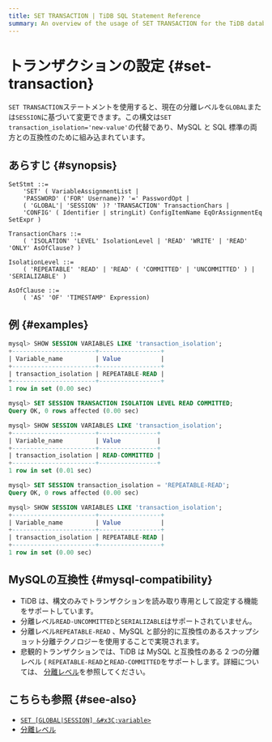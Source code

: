 ```yaml
---
title: SET TRANSACTION | TiDB SQL Statement Reference
summary: An overview of the usage of SET TRANSACTION for the TiDB database.
---
```


# トランザクションの設定 {#set-transaction}

`SET TRANSACTION`ステートメントを使用すると、現在の分離レベルを`GLOBAL`または`SESSION`に基づいて変更できます。この構文は`SET transaction_isolation='new-value'`の代替であり、MySQL と SQL 標準の両方との互換性のために組み込まれています。

## あらすじ {#synopsis}

```ebnf+diagram
SetStmt ::=
    'SET' ( VariableAssignmentList |
    'PASSWORD' ('FOR' Username)? '=' PasswordOpt |
    ( 'GLOBAL'| 'SESSION' )? 'TRANSACTION' TransactionChars |
    'CONFIG' ( Identifier | stringLit) ConfigItemName EqOrAssignmentEq SetExpr )

TransactionChars ::=
    ( 'ISOLATION' 'LEVEL' IsolationLevel | 'READ' 'WRITE' | 'READ' 'ONLY' AsOfClause? )

IsolationLevel ::=
    ( 'REPEATABLE' 'READ' | 'READ' ( 'COMMITTED' | 'UNCOMMITTED' ) | 'SERIALIZABLE' )

AsOfClause ::=
    ( 'AS' 'OF' 'TIMESTAMP' Expression)
```

## 例 {#examples}

```sql
mysql> SHOW SESSION VARIABLES LIKE 'transaction_isolation';
+-----------------------+-----------------+
| Variable_name         | Value           |
+-----------------------+-----------------+
| transaction_isolation | REPEATABLE-READ |
+-----------------------+-----------------+
1 row in set (0.00 sec)

mysql> SET SESSION TRANSACTION ISOLATION LEVEL READ COMMITTED;
Query OK, 0 rows affected (0.00 sec)

mysql> SHOW SESSION VARIABLES LIKE 'transaction_isolation';
+-----------------------+----------------+
| Variable_name         | Value          |
+-----------------------+----------------+
| transaction_isolation | READ-COMMITTED |
+-----------------------+----------------+
1 row in set (0.01 sec)

mysql> SET SESSION transaction_isolation = 'REPEATABLE-READ';
Query OK, 0 rows affected (0.00 sec)

mysql> SHOW SESSION VARIABLES LIKE 'transaction_isolation';
+-----------------------+-----------------+
| Variable_name         | Value           |
+-----------------------+-----------------+
| transaction_isolation | REPEATABLE-READ |
+-----------------------+-----------------+
1 row in set (0.00 sec)
```

## MySQLの互換性 {#mysql-compatibility}

-   TiDB は、構文のみでトランザクションを読み取り専用として設定する機能をサポートしています。
-   分離レベル`READ-UNCOMMITTED`と`SERIALIZABLE`はサポートされていません。
-   分離レベル`REPEATABLE-READ` 、MySQL と部分的に互換性のあるスナップショット分離テクノロジーを使用することで実現されます。
-   悲観的トランザクションでは、TiDB は MySQL と互換性のある 2 つの分離レベル ( `REPEATABLE-READ`と`READ-COMMITTED`をサポートします。詳細については、 [分離レベル](/transaction-isolation-levels.md)を参照してください。

## こちらも参照 {#see-also}

-   [`SET [GLOBAL|SESSION] &#x3C;variable>`](/sql-statements/sql-statement-set-variable.md)
-   [分離レベル](/transaction-isolation-levels.md)

